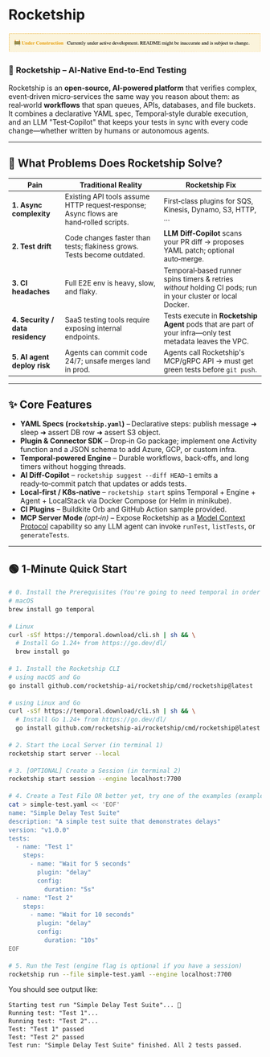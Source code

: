 # Rocketship

![Under Construction](docs/misc/assets/under-construction-banner.png)

### 🚀 **Rocketship** – AI‑Native End‑to‑End Testing

Rocketship is an **open‑source, AI‑powered platform** that verifies complex, event‑driven micro‑services the same way you reason about them: as real‑world **workflows** that span queues, APIs, databases, and file buckets.  
It combines a declarative YAML spec, Temporal‑style durable execution, and an LLM "Test‑Copilot" that keeps your tests in sync with every code change—whether written by humans or autonomous agents.

---

## 🐞 What Problems Does Rocketship Solve?

| Pain                             | Traditional Reality                                                                   | Rocketship Fix                                                                                               |
| -------------------------------- | ------------------------------------------------------------------------------------- | ------------------------------------------------------------------------------------------------------------ |
| **1. Async complexity**          | Existing API tools assume HTTP request‑response; Async flows are hand‑rolled scripts. | First‑class plugins for SQS, Kinesis, Dynamo, S3, HTTP, …                                                    |
| **2. Test drift**                | Code changes faster than tests; flakiness grows. Tests become outdated.               | **LLM Diff‑Copilot** scans your PR diff → proposes YAML patch; optional auto‑merge.                          |
| **3. CI headaches**              | Full E2E env is heavy, slow, and flaky.                                               | Temporal‑based runner spins timers & retries _without_ holding CI pods; run in your cluster or local Docker. |
| **4. Security / data residency** | SaaS testing tools require exposing internal endpoints.                               | Tests execute in **Rocketship Agent** pods that are part of your infra—only test metadata leaves the VPC.    |
| **5. AI agent deploy risk**      | Agents can commit code 24/7; unsafe merges land in prod.                              | Agents call Rocketship's MCP/gRPC API → must get green tests before `git push`.                              |

---

## ✨ Core Features

- **YAML Specs (`rocketship.yaml`)** – Declarative steps: publish message ➜ sleep ➜ assert DB row ➜ assert S3 object.
- **Plugin & Connector SDK** – Drop‑in Go package; implement one Activity function and a JSON schema to add Azure, GCP, or custom infra.
- **Temporal‑powered Engine** – Durable workflows, back‑offs, and long timers without hogging threads.
- **AI Diff‑Copilot** – `rocketship suggest --diff HEAD~1` emits a ready‑to‑commit patch that updates or adds tests.
- **Local‑first / K8s‑native** – `rocketship start` spins Temporal + Engine + Agent + LocalStack via Docker Compose (or Helm in minikube).
- **CI Plugins** – Buildkite Orb and GitHub Action sample provided.
- **MCP Server Mode** _(opt‑in)_ – Expose Rocketship as a [Model Context Protocol](https://mcp.dev) capability so any LLM agent can invoke `runTest`, `listTests`, or `generateTests`.

---

## 🟢 1‑Minute Quick Start

```bash
# 0. Install the Prerequisites (You're going to need temporal in order to run the engine locally)
# macOS
brew install go temporal

# Linux
curl -sSf https://temporal.download/cli.sh | sh && \
  # Install Go 1.24+ from https://go.dev/dl/
  brew install go

# 1. Install the Rocketship CLI
# using macOS and Go
go install github.com/rocketship-ai/rocketship/cmd/rocketship@latest

# using Linux and Go
curl -sSf https://temporal.download/cli.sh | sh && \
  # Install Go 1.24+ from https://go.dev/dl/
  go install github.com/rocketship-ai/rocketship/cmd/rocketship@latest

# 2. Start the Local Server (in terminal 1)
rocketship start server --local

# 3. [OPTIONAL] Create a Session (in terminal 2)
rocketship start session --engine localhost:7700

# 4. Create a Test File OR better yet, try one of the examples (examples/simple-http/rocketship.yaml)
cat > simple-test.yaml << 'EOF'
name: "Simple Delay Test Suite"
description: "A simple test suite that demonstrates delays"
version: "v1.0.0"
tests:
  - name: "Test 1"
    steps:
      - name: "Wait for 5 seconds"
        plugin: "delay"
        config:
          duration: "5s"
  - name: "Test 2"
    steps:
      - name: "Wait for 10 seconds"
        plugin: "delay"
        config:
          duration: "10s"
EOF

# 5. Run the Test (engine flag is optional if you have a session)
rocketship run --file simple-test.yaml --engine localhost:7700
```

You should see output like:

```
Starting test run "Simple Delay Test Suite"... 🚀
Running test: "Test 1"...
Running test: "Test 2"...
Test: "Test 1" passed
Test: "Test 2" passed
Test run: "Simple Delay Test Suite" finished. All 2 tests passed.
```
